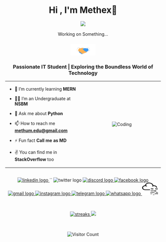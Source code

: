 <!DOCTYPE html>
<body>
  <h1 align="center">Hi , I'm Methex👋 </h1>
  <p align="center" ><img  src = "https://github.com/7oSkaaa/7oSkaaa/blob/main/Images/about_me.gif?raw=true" width = 100px></p>
  <p align="center" >Working on Something... </p>

<!-- ========================================................================================================== -->

<div align="center">
  
  <h3>
    <img src="https://github.com/0xAbdulKhalid/0xAbdulKhalid/raw/main/assets/mdImages/handshake.gif" alt="Handshake" width="80">
  </h3>
  
    
  
  <h3>
    Passionate IT Student | Exploring the Boundless World of Technology
  </h3>
</div>


<table align="center">
<tr border="none">
<td width="50%" align="left">
  
  - 🌱 I’m currently learning **MERN**

  - 🧑‍🎓 I’m an Undergraduate at **NSBM**

  - 💬 Ask me about **Python**

  - 📫 How to reach me **methum.edu@gmail.com**
  
  - ⚡ Fun fact **Call me as MD**
  - ✌ You can find me in **StackOverflow** too
</td>
<td width="50%" align="center">
  <img align="center" alt="Coding" width="450" src="https://repository-images.githubusercontent.com/588181932/e36ec678-7984-4cdd-8e4c-a3932772ff8e">
</td>
</tr>
</table>

<!-- ====================================================================================================================== -->


<br clear="both">

<div align="center">
  <a href="https://www.linkedin.com/in/methum-pathirana-0192a5287/" target="_blank">
    <img src="https://raw.githubusercontent.com/maurodesouza/profile-readme-generator/master/src/assets/icons/social/linkedin/default.svg" width="52" height="40" alt="linkedin logo"  />
  </a>``
    <img src="https://raw.githubusercontent.com/maurodesouza/profile-readme-generator/master/src/assets/icons/social/twitter/default.svg" width="52" height="40" alt="twitter logo"  />
  <a href="methumpathirana" target="_blank">
    <img src="https://raw.githubusercontent.com/maurodesouza/profile-readme-generator/master/src/assets/icons/social/discord/default.svg" width="52" height="40" alt="discord logo"  />
  </a>
  <a href="https://www.facebook.com/methum.d" target="_blank">
    <img src="https://raw.githubusercontent.com/maurodesouza/profile-readme-generator/master/src/assets/icons/social/facebook/default.svg" width="52" height="40" alt="facebook logo"  />
  </a>
  <a href="methum.edu@gmail.com" target="_blank">
    <img src="https://raw.githubusercontent.com/maurodesouza/profile-readme-generator/master/src/assets/icons/social/gmail/default.svg" width="52" height="40" alt="gmail logo"  />
  </a>
  <a href="https://www.instagram.com/methum.d/" target="_blank">
    <img src="https://raw.githubusercontent.com/maurodesouza/profile-readme-generator/master/src/assets/icons/social/instagram/default.svg" width="52" height="40" alt="instagram logo"  />
  </a>
  <a href="@MethumPathirana" target="_blank">
    <img src="https://raw.githubusercontent.com/maurodesouza/profile-readme-generator/master/src/assets/icons/social/telegram/default.svg" width="52" height="40" alt="telegram logo"  />
  </a>
  <a href="0712814104" target="_blank">
    <img src="https://raw.githubusercontent.com/maurodesouza/profile-readme-generator/master/src/assets/icons/social/whatsapp/default.svg" width="52" height="40" alt="whatsapp logo"  />
  </a>
  <img src="https://raw.githubusercontent.com/maurodesouza/profile-readme-generator/master/src/assets/icons/social/tryhackme/default.svg" width="52" height="40" alt="tryhackme logo"  />
<br>
<br>
<br>
     


<!--[![Typing Animation](https://readme-typing-svg.herokuapp.com?lines=Hey!+It's+Me!;I'm+a++Android+Developer;I'm+a+Web+Developer;I+love+Java+and+Javascript+;I+Like+React+Too)](https://git.io/typing-svg)> -->

<p align=center>
 <a href="http://github-readme-streak-stats.herokuapp.com">
     <img alt="streaks" src="http://github-readme-streak-stats.herokuapp.com?user=Methexx&count_private=true&theme=react&hide_border=true&bg_color=1F222E&title_color=F85D7F&icon_color=F8D866">
 </a>
  <img src="https://user-images.githubusercontent.com/82146140/205825785-6a82e3c6-2de9-418f-9d34-491393b33b72.gif" width="200px"/>
 </p>
 <br>
 <br>
 <img src="https://komarev.com/ghpvc/?username=Pahasara&color=blue" alt="Visitor Count">
  
 

  
</div>
</body>
</html>

<!-- ====================================================================================================================== -->
###
<!--(https://firebasestorage.googleapis.com/v0/b/flexi-coding.appspot.com/o/dempgi7-520f8d5f-63d4-4453-8822-dbc149ae27f8.gif?alt=media&token=91c0c7b2-93c3-4029-b011-1a8703c5730d)](https://rishavchanda.io)

